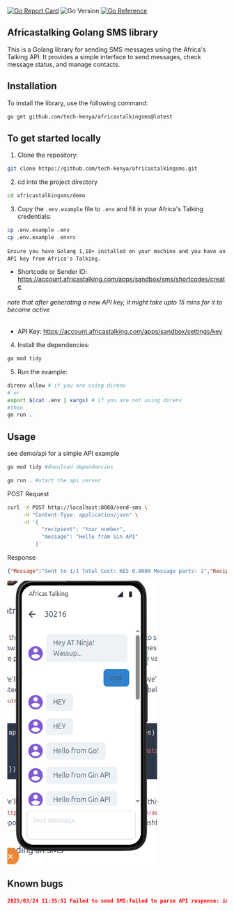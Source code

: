 [![Go Report Card](https://goreportcard.com/badge/github.com/Tech-Kenya/africastalking-sms-lib)](https://goreportcard.com/report/github.com/Tech-Kenya/africastalking-sms-lib)
![Go Version](https://img.shields.io/badge/Go-1.24-blue?style=flat&logo=go)
[![Go Reference](https://pkg.go.dev/badge/github.com/tech-kenya/africastalkingsms.svg)](https://pkg.go.dev/github.com/tech-kenya/africastalkingsms)

## Africastalking Golang SMS library

This is a Golang library for sending SMS messages using the Africa's Talking API. It provides a simple interface to send messages, check message status, and manage contacts.

## Installation

To install the library, use the following command:

```bash
go get github.com/tech-kenya/africastalkingsms@latest
```

## To get started locally

1. Clone the repository:

```bash
git clone https://github.com/tech-kenya/africastalkingsms.git
```

2. cd into the project directory

```bash
cd africastalkingsms/demo
```

3. Copy the `.env.example` file to `.env` and fill in your Africa's Talking credentials:

```bash
cp .env.example .env
cp .env.example .envrc
```

`Ensure you have Golang 1,18+ installed on your machine and you have an API key from Africa's Talking.`

- Shortcode or Sender ID: <https://account.africastalking.com/apps/sandbox/sms/shortcodes/create>

###### note that after generating a new API key, it might take upto 15 mins for it to become active

- API Key: <https://account.africastalking.com/apps/sandbox/settings/key>

4. Install the dependencies:

```bash
go mod tidy
```

5. Run the example:

```bash
direnv allow # if you are using direnv
# or
export $(cat .env | xargs) # if you are not using direnv
#then
go run .
```

## Usage

see demo/api for a simple API example

```bash
go mod tidy #download dependencies
```

```bash
go run . #start the api server
```

POST Request

```bash
curl -X POST http://localhost:8080/send-sms \
     -H "Content-Type: application/json" \
     -d '{
           "recipient": "Your number",
           "message": "Hello from Gin API"
         }'
```

Response

```json
{"Message":"Sent to 1/1 Total Cost: KES 0.8000 Message parts: 1","Recipients":[{"number":"+254....","cost":"KES 0.8000","status":"Success","statusCode":101,"messageId":"ATXid_ad8a62b0680a41351b1ea383b9b66fd1"}]}
```

![sample](demo/image.png)

## Known bugs

```json
2025/03/24 11:35:51 Failed to send SMS:failed to parse API response: invalid character 'T' looking for beginning of value
```
